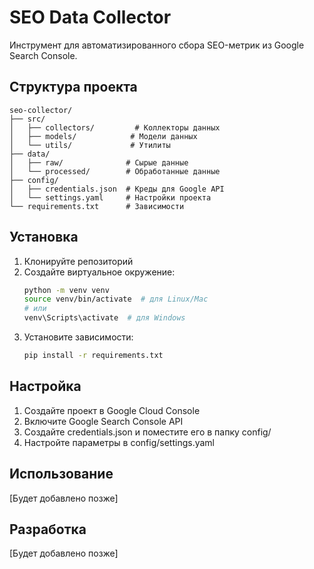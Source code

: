 # SEO Data Collector

Инструмент для автоматизированного сбора SEO-метрик из Google Search Console.

## Структура проекта

```
seo-collector/
├── src/
│   ├── collectors/         # Коллекторы данных
│   ├── models/            # Модели данных
│   └── utils/             # Утилиты
├── data/
│   ├── raw/              # Сырые данные
│   └── processed/        # Обработанные данные
├── config/
│   ├── credentials.json  # Креды для Google API
│   └── settings.yaml     # Настройки проекта
└── requirements.txt      # Зависимости
```

## Установка

1. Клонируйте репозиторий
2. Создайте виртуальное окружение:
   ```bash
   python -m venv venv
   source venv/bin/activate  # для Linux/Mac
   # или
   venv\Scripts\activate  # для Windows
   ```
3. Установите зависимости:
   ```bash
   pip install -r requirements.txt
   ```

## Настройка

1. Создайте проект в Google Cloud Console
2. Включите Google Search Console API
3. Создайте credentials.json и поместите его в папку config/
4. Настройте параметры в config/settings.yaml

## Использование

[Будет добавлено позже]

## Разработка

[Будет добавлено позже]
